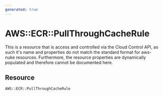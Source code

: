```yaml
---
generated: true
---
```


# AWS::ECR::PullThroughCacheRule
This is a resource that is access and controlled via the Cloud Control API, as such it's name
and properties do not match the standard format for aws-nuke resources. Furthermore, the resource properties are
dynamically populated and therefore cannot be documented here.

## Resource

```text
AWS::ECR::PullThroughCacheRule
```



